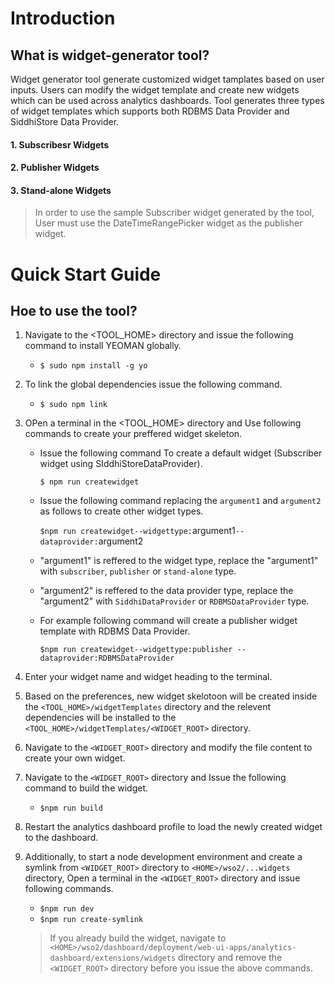 # Introduction

## What is widget-generator tool?
Widget generator tool generate customized widget tamplates based on user inputs. Users can modify the widget template and create new widgets which can be used across analytics dashboards.
Tool generates three types of widget templates which supports both RDBMS Data Provider and SiddhiStore Data Provider.

#### 1. Subscribesr Widgets
#### 2. Publisher Widgets
#### 3. Stand-alone Widgets

>In order to use the sample Subscriber widget generated by the tool, User must use the DateTimeRangePicker widget as the publisher widget.


# Quick Start Guide

## Hoe to use the tool?
1. Navigate to the <TOOL_HOME> directory and issue the following command to install YEOMAN globally.
   - `$ sudo npm install -g yo`

2. To link the global dependencies issue the following command.

   - `$ sudo npm link`

3. OPen a terminal in the <TOOL_HOME> directory and Use following commands to create your preffered widget skeleton.
    -  Issue the following command To create a default widget (Subscriber widget using SIddhiStoreDataProvider).
      
       `$ npm run createwidget`

    - Issue the following command replacing the `argument1` and `argument2` as follows to create other widget types.
    
      `$npm run createwidget--widgettype:`argument1`--dataprovider:`argument2

    - "argument1" is reffered to the widget type, replace the "argument1" with `subscriber`, `publisher` or `stand-alone` type.

    - "argument2" is reffered to the data provider type, replace the "argument2" with `SiddhiDataProvider` or `RDBMSDataProvider` type.

    - For example following command will create a publisher widget template with RDBMS Data Provider.

      `$npm run createwidget--widgettype:publisher --dataprovider:RDBMSDataProvider`
3. Enter your widget name and widget heading to the terminal.

3. Based on the preferences, new widget skelotoon will be created inside the `<TOOL_HOME>/widgetTemplates` directory and the relevent dependencies will be installed to the `<TOOL_HOME>/widgetTemplates/<WIDGET_ROOT>` directory.

4. Navigate to the `<WIDGET_ROOT>` directory and modify the file content to create your own widget.

5. Navigate to the `<WIDGET_ROOT>` directory and Issue the following command to build the widget.
      - `$npm run build`

6. Restart the analytics dashboard profile to load the newly created widget to the dashboard. 

7. Additionally, to start a node development environment and create a symlink from `<WIDGET_ROOT>` directory to `<HOME>/wso2/...widgets`  directory, Open a terminal in the `<WIDGET_ROOT>` directory and issue following commands.
      - `$npm run dev`
      - `$npm run create-symlink`

    > If you already build the widget, navigate to `<HOME>/wso2/dashboard/deployment/web-ui-apps/analytics-dashboard/extensions/widgets` directory and remove the `<WIDGET_ROOT>` directory before you issue the above commands.